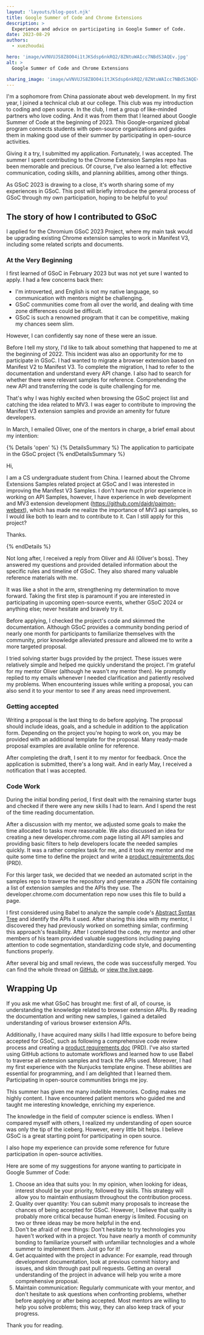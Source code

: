 ```yaml
---
layout: 'layouts/blog-post.njk'
title: Google Summer of Code and Chrome Extensions
description: >
  Experience and advice on participating in Google Summer of Code.
date: 2023-08-29
authors:
  - xuezhoudai

hero: 'image/wVNVUJS8Z8O04i1tJKSdsp6nkRQ2/8ZNtuWAIcc7NBdS3AQEv.jpg'
alt: >
  Google Summer of Code and Chrome Extensions

sharing_image: 'image/wVNVUJS8Z8O04i1tJKSdsp6nkRQ2/8ZNtuWAIcc7NBdS3AQEv.jpg'
---
```


I'm a sophomore from China passionate about web development. In my first year, I joined a technical club at our college. This club was my introduction to coding and open source. In the club, I met a group of like-minded partners who love coding. And it was from them that I learned about Google Summer of Code at the beginning of 2023. This Google-organized global program connects students with open-source organizations and guides them in making good use of their summer by participating in open-source activities.

Giving it a try, I submitted my application. Fortunately, I was accepted. The summer I spent contributing to the Chrome Extension Samples repo has been memorable and precious. Of course, I've also learned a lot: effective communication, coding skills, and planning abilities, among other things.

As GSoC 2023 is drawing to a close, it's worth sharing some of my experiences in GSoC. This post will briefly introduce the general process of GSoC through my own participation, hoping to be helpful to you!

## The story of how I contributed to GSoC

I applied for the Chromium GSoC 2023 Project, where my main task would be upgrading existing Chrome extension samples to work in Manifest V3, including some related scripts and documents.

### At the Very Beginning

I first learned of GSoC in February 2023 but was not yet sure I wanted to apply. I had a few concerns back then:

* I'm introverted, and English is not my native language, so communication with mentors might be challenging.
* GSoC communities come from all over the world, and dealing with time zone differences could be difficult.
* GSoC is such a renowned program that it can be competitive, making my chances seem slim.

However, I can confidently say none of these were an issue.

Before I tell my story, I'd like to talk about something that happened to me at the beginning of 2022. This incident was also an opportunity for me to participate in GSoC. I had wanted to migrate a browser extension based on Manifest V2 to Manifest V3. To complete the migration, I had to refer to the documentation and understand every API change. I also had to search for whether there were relevant samples for reference. Comprehending the new API and transferring the code is quite challenging for me.

That's why I was highly excited when browsing the GSoC project list and catching the idea related to MV3. I was eager to contribute to improving the Manifest V3 extension samples and provide an amenity for future developers.

In March, I emailed Oliver, one of the mentors in charge, a brief email about my intention:

{% Details 'open' %}
{% DetailsSummary %}
The application to participate in the GSoC project
{% endDetailsSummary %}

Hi,

I am a CS undergraduate student from China. I learned about the Chrome Extensions Samples related project at GSoC and I was interested in improving the Manifest V3 Samples. I don't have much prior experience in working on API Samples, however, I have experience in web development and MV3 extension development (https://github.com/daidr/paimon-webext), which has made me realize the importance of MV3 api samples, so I would like both to learn and to contribute to it. Can I still apply for this project?

Thanks.

{% endDetails %}

Not long after, I received a reply from Oliver and Ali (Oliver's boss). They answered my questions and provided detailed information about the specific rules and timeline of GSoC. They also shared many valuable reference materials with me.

It was like a shot in the arm, strengthening my determination to move forward. Taking the first step is paramount if you are interested in participating in upcoming open-source events, whether GSoC 2024 or anything else; never hesitate and bravely try it.

Before applying, I checked the project's code and skimmed the documentation. Although GSoC provides a community bonding period of nearly one month for participants to familiarize themselves with the community, prior knowledge alleviated pressure and allowed me to write a more targeted proposal.

I tried solving starter bugs provided by the project. These issues were relatively simple and helped me quickly understand the project. I'm grateful for my mentor Oliver (although he wasn't my mentor then). He promptly replied to my emails whenever I needed clarification and patiently resolved my problems. When encountering issues while writing a proposal, you can also send it to your mentor to see if any areas need improvement.

### Getting accepted

Writing a proposal is the last thing to do before applying. The proposal should include ideas, goals, and a schedule in addition to the application form. Depending on the
project you're hoping to work on, you may be provided with an additional template for the proposal. Many ready-made proposal examples are available online for reference.

After completing the draft, I sent it to my mentor for feedback. Once the application is submitted, there's a long wait. And in early May, I received a notification that I was accepted.

### Code Work

During the initial bonding period, I first dealt with the remaining starter bugs and checked if there were any new skills I had to learn. And I spend the rest of the time reading documentation.

After a discussion with my mentor, we adjusted some goals to make the time allocated to tasks more reasonable. We also discussed an idea for creating a new developer.chrome.com page listing all API samples and providing basic filters to help developers locate the needed samples quickly. It was a rather complex task for me, and it took my mentor and me quite some time to define the project and write a [product requirements doc](https://en.wikipedia.org/wiki/Product_requirements_document) (PRD).

For this larger task, we decided that we needed an automated script in the samples repo to traverse the repository and generate a JSON file containing a list of extension samples and the APIs they use. The developer.chrome.com documentation repo now uses this file to build a page.

I first considered using Babel to analyze the sample code's [Abstract Syntax Tree](https://en.wikipedia.org/wiki/Abstract_syntax_tree) and identify the APIs it used. After sharing this idea with my mentor, I discovered they had previously worked on something similar, confirming this approach's feasibility. After I completed the code, my mentor and other members of his team provided valuable suggestions including paying attention to code segmentation, standardizing code style, and documenting functions properly.

After several big and small reviews, the code was successfully merged. You can find the whole thread on [GitHub](https://github.com/GoogleChrome/developer.chrome.com/pull/7029), or [view the live page](/docs/extensions/samples).

## Wrapping Up

If you ask me what GSoC has brought me: first of all, of course, is understanding the knowledge related to browser extension APIs. By reading the documentation and writing new samples, I gained a detailed understanding of various browser extension APIs.

Additionally, I have acquired many skills I had little exposure to before being accepted for GSoC, such as following a comprehensive code review process and creating a [product requirements doc](https://en.wikipedia.org/wiki/Product_requirements_document) (PRD). I've also started using GitHub actions to automate workflows and learned how to use Babel to traverse all extension samples and track the APIs used. Moreover, I had my first experience with the Nunjucks template engine. These abilities are essential for programming, and I am delighted that I learned them. Participating in open-source communities brings me joy.

This summer has given me many indelible memories. Coding makes me highly content. I have encountered patient mentors who guided me and taught me interesting knowledge, enriching my experience.

The knowledge in the field of computer science is endless. When I compared myself with others, I realized my understanding of open source was only the tip of the iceberg. However, every little bit helps. I believe GSoC is a great starting point for participating in open source.

I also hope my experience can provide some reference for future participation in open-source activities.

Here are some of my suggestions for anyone wanting to participate in Google Summer of Code:

1. Choose an idea that suits you: In my opinion, when looking for ideas, interest should be your priority, followed by skills. This strategy will allow you to maintain enthusiasm throughout the contribution process.
2. Quality over quantity: You can submit many proposals to increase the chances of being accepted for GSoC. However, I believe that quality is probably more critical because human energy is limited. Focusing on two or three ideas may be more helpful in the end.
3. Don't be afraid of new things: Don't hesitate to try technologies you haven't worked with in a project. You have nearly a month of community bonding to familiarize yourself with unfamiliar technologies and a whole summer to implement them. Just go for it!
4. Get acquainted with the project in advance: For example, read through development documentation, look at previous commit history and issues, and skim through past pull requests. Getting an overall understanding of the project in advance will help you write a more comprehensive proposal.
5. Maintain communication: Regularly communicate with your mentor, and don't hesitate to ask questions when confronting problems, whether before applying or after being accepted. Most mentors are willing to help you solve problems; this way, they can also keep track of your progress.

Thank you for reading.
